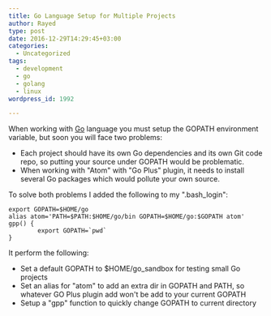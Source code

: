 ```yaml
---
title: Go Language Setup for Multiple Projects
author: Rayed
type: post
date: 2016-12-29T14:29:45+03:00
categories:
  - Uncategorized
tags:
  - development
  - go
  - golang
  - linux
wordpress_id: 1992

---
```

When working with [Go](https://golang.org/) language you must setup the GOPATH environment variable, but soon you will face two problems:

- Each project should have its own Go dependencies and its own Git code repo, so putting your source under GOPATH would be problematic.
- When working with "Atom" with "Go Plus" plugin, it needs to install several Go packages which would pollute your own source.

To solve both problems I added the following to my ".bash_login":<br />

    export GOPATH=$HOME/go
    alias atom='PATH=$PATH:$HOME/go/bin GOPATH=$HOME/go:$GOPATH atom'
    gpp() {
            export GOPATH=`pwd`
    }

It perform the following:

- Set a default GOPATH to $HOME/go_sandbox for testing small Go projects
- Set an alias for "atom" to add an extra dir in GOPATH and PATH, so whatever GO Plus plugin add won't be add to your current GOPATH
- Setup a "gpp" function to quickly change GOPATH to current directory

